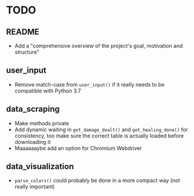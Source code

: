 # TODO

## README

* Add a "comprehensive overview of the project's goal, motivation and structure"

## user_input

* Remove match-case from `user_input()` if it really needs to be compatible with Python 3.7

## data_scraping

* Make methods private
* Add dynamic waiting in `get_damage_dealt()` and `get_healing_done()` for consistency, too make sure the correct table is actually loaded before downloading it
* Maaaaaaybe add an option for Chromium Webdriver

## data_visualization

* `parse_colors()` could probably be done in a more compact way (not really important)
